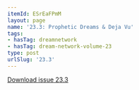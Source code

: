 ```yaml
---
itemId: ESrEaFPmM
layout: page
name: '23.3: Prophetic Dreams & Deja Vu'
tags:
- hasTag: dreamnetwork
- hasTag: dream-network-volume-23
type: post
urlSlug: '23.3'
---
```

<a href="../files/pdfs/Volume_23/23.3_deja_vu.pdf" download="">Download issue 23.3</a>
